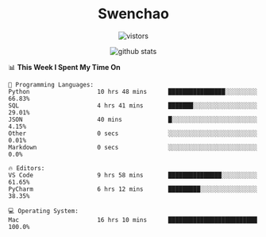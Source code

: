 <h1 align="center">Swenchao</h3>

<p align="center">
  <img src="https://visitor-badge.glitch.me/badge?page_id=Swenchao" alt="vistors" />
</p>

<p align="center">
  <img src="https://github-readme-stats.vercel.app/api?username=Swenchao&count_private=true&show_icons=true&theme=vue-dark&hide_title=true" alt="github stats" />
</p>

<!--START_SECTION:waka-->
📊 **This Week I Spent My Time On** 

```text
💬 Programming Languages: 
Python                   10 hrs 48 mins      ████████████████░░░░░░░░░   66.83% 
SQL                      4 hrs 41 mins       ███████░░░░░░░░░░░░░░░░░░   29.01% 
JSON                     40 mins             █░░░░░░░░░░░░░░░░░░░░░░░░   4.15% 
Other                    0 secs              ░░░░░░░░░░░░░░░░░░░░░░░░░   0.01% 
Markdown                 0 secs              ░░░░░░░░░░░░░░░░░░░░░░░░░   0.0%

🔥 Editors: 
VS Code                  9 hrs 58 mins       ███████████████░░░░░░░░░░   61.65% 
PyCharm                  6 hrs 12 mins       █████████░░░░░░░░░░░░░░░░   38.35%

💻 Operating System: 
Mac                      16 hrs 10 mins      █████████████████████████   100.0%

```


<!--END_SECTION:waka-->
